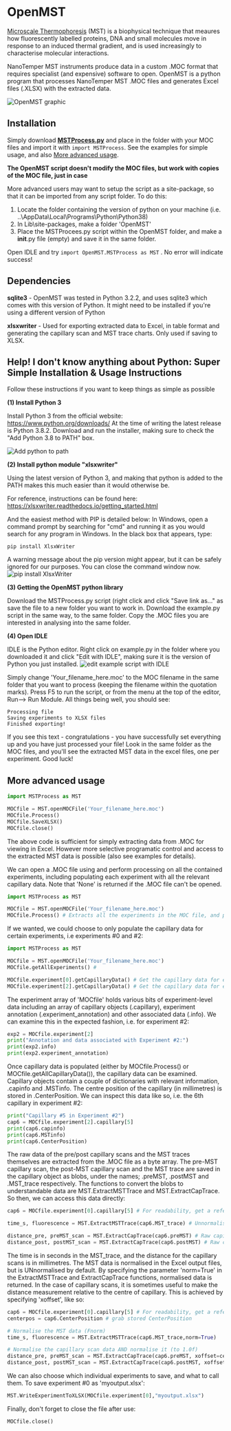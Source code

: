 # OpenMST
[Microscale Thermophoresis](https://en.wikipedia.org/wiki/Microscale_thermophoresis) (MST) is a biophysical technique that meaures how fluorescently labelled proteins, DNA and small molecules move in response to an induced thermal gradient, and is used increasingly to characterise molecular interactions.  

NanoTemper MST instruments produce data in a custom .MOC format that requires specialist (and expensive) software to open.  OpenMST is a python program that processes NanoTemper MST .MOC files and generates Excel files (.XLSX) with the extracted data.

![OpenMST graphic](/images/OpenMST.jpg)
## Installation

Simply download **[MSTProcess.py](https://raw.githubusercontent.com/shepherdingelectrons/OpenMST/master/MSTProcess.py)** and place in the folder with your MOC files and import it with ```import MSTProcess```.  See the examples for simple usage, and also [More advanced usage](#more-advanced-usage).  

**The OpenMST script doesn't modify the MOC files, but work with copies of the MOC file, just in case**

More advanced users may want to setup the script as a site-package, so that it can be imported from any script folder.  To do this:
1. Locate the folder containing the version of python on your machine (i.e. ..\AppData\Local\Programs\Python\Python38)
2. In Lib\site-packages, make a folder 'OpenMST'
3. Place the MSTProcees.py script within the OpenMST folder, and make a __init__.py file (empty) and save it in the same folder. 

Open IDLE and try ```import OpenMST.MSTProcess as MST``` .  No error will indicate success!

## Dependencies 

**sqlite3** - OpenMST was tested in Python 3.2.2, and uses sqlite3 which comes with this version of Python.  It might need to be installed if you're using a different version of Python 

**xlsxwriter** - Used for exporting extracted data to Excel, in table format and generating the capillary scan and MST trace charts. Only used if saving to XLSX. 

## Help! I don't know anything about Python: Super Simple Installation & Usage Instructions
Follow these instructions if you want to keep things as simple as possible

**(1) Install Python 3**

Install Python 3 from the official website: https://www.python.org/downloads/  At the time of writing the latest release is Python 3.8.2. Download  and run the installer, making sure to check the "Add Python 3.8 to PATH" box.

![Add python to path](/images/Add_python38_to_path.jpg)

**(2) Install python module "xlsxwriter"**

Using the latest version of Python 3, and making that python is added to the PATH makes this much easier than it would otherwise be.

For reference, instructions can be found here: https://xlsxwriter.readthedocs.io/getting_started.html

And the easiest method with PIP is detailed below:
In Windows, open a command prompt by searching for "cmd" and running it as you would search for any program in Windows.
In the black box that appears, type:

```
pip install XlsxWriter
```
A warning message about the pip version might appear, but it can be safely ignored for our purposes.  You can close the command window now.
![pip install XlsxWriter](/images/pip_install_XlsxWriter.jpg)

**(3) Getting the OpenMST python library**

Download the MSTProcess.py script (right click and click "Save link as..." as save the file to a new folder you want to work in.
Download the example.py script in the same way, to the same folder.
Copy the .MOC files you are interested in analysing into the same folder.

**(4)  Open IDLE**

IDLE is the Python editor.  Right click on example.py in the folder where you downloaded it and click "Edit with IDLE", making sure it is the version of Python you just installed.
![edit example script with IDLE](/images/Edit_with_IDLE.jpg)

Simply change 'Your_filename_here.moc' to the MOC filename in the same folder that you want to process (keeping the filename within the quotation marks).  Press F5 to run the script, or from the menu at the top of the editor, Run--> Run Module.  All things being well, you should see:
```
Processing file
Saving experiments to XLSX files
Finished exporting!
```
If you see this text - congratulations - you have successfully set everything up and you have just processed your file! Look in the same folder as the MOC files, and you'll see the extracted MST data in the excel files, one per experiment.  Good luck!

## More advanced usage

```python
import MSTProcess as MST

MOCfile = MST.openMOCFile('Your_filename_here.moc')
MOCfile.Process()
MOCfile.SaveXLSX() 
MOCfile.close()
```

The above code is sufficient for simply extracting data from .MOC for viewing in Excel. However more selective programatic control and access to the extracted MST data is possible (also see examples for details).

We can open a .MOC file using and perform processing on all the contained experiments, including populating each experiment with all the relevant capillary data. Note that 'None' is returned if the .MOC file can't be opened.
```python
import MSTProcess as MST

MOCfile = MST.openMOCFile('Your_filename_here.moc')
MOCfile.Process() # Extracts all the experiments in the MOC file, and populates with all the capillary information
```
If we wanted, we could choose to only populate the capillary data for certain experiments, i.e experiments #0 and #2:
```python
import MSTProcess as MST

MOCfile = MST.openMOCFile('Your_filename_here.moc')
MOCfile.getAllExperiments() #

MOCfile.experiment[0].getCapillaryData() # Get the capillary data for experiment #0
MOCfile.experiment[2].getCapillaryData() # Get the capillary data for experiment #2
```
The experiment array of 'MOCfile' holds various bits of experiment-level data including an array of capillary objects (.capillary), experiment annotation (.experiment_annotation) and other associated data (.info).  We can examine this in the expected fashion, i.e. for experiment #2:
```python
exp2 = MOCfile.experiment[2]
print("Annotation and data associated with Experiment #2:")
print(exp2.info)
print(exp2.experiment_annotation)
```
Once capillary data is populated (either by MOCfile.Process() or MOCfile.getAllCapillaryData()), the capillary data can be examined.  Capillary objects contain a couple of dictionaries with relevant information, .capinfo and .MSTinfo.  The centre position of the capillary (in millimetres) is stored in .CenterPosition. We can inspect this data like so, i.e. the 6th capillary in experiment #2:
```python
print("Capillary #5 in Experiment #2")
cap6 = MOCfile.experiment[2].capillary[5]
print(cap6.capinfo)
print(cap6.MSTinfo)
print(cap6.CenterPosition)
```
The raw data of the pre/post capillary scans and the MST traces themselves are extracted from the .MOC file as a byte array.  The pre-MST capillary scan, the post-MST capillary scan and the MST trace are saved in the capillary object as blobs, under the names; .preMST, .postMST and .MST_trace respectively.  The functions to convert the blobs to understandable data are MST.ExtractMSTTrace and MST.ExtractCapTrace.  So then, we can access this data directly:
```python
cap6 = MOCfile.experiment[0].capillary[5] # For readability, get a reference to the 6th capillary of experiment 0

time_s, fluorescence = MST.ExtractMSTTrace(cap6.MST_trace) # Unnormalised MST trace

distance_pre, preMST_scan = MST.ExtractCapTrace(cap6.preMST) # Raw capillary scan, pre-MST
distance_post, postMST_scan = MST.ExtractCapTrace(cap6.postMST) # Raw capillary scan, post-MST
```
The time is in seconds in the MST_trace, and the distance for the capillary scans is in millimetres.
The MST data is normalised in the Excel output files, but is UNnormalised by default.  By specifying the parameter 'norm=True' in the ExtractMSTTrace and ExtractCapTrace functions, normalised data is returned.  In the case of capillary scans, it is sometimes useful to make the distance measurement relative to the centre of capillary.  This is achieved by specifying 'xoffset', like so:
```python
cap6 = MOCfile.experiment[0].capillary[5] # For readability, get a reference to the 6th capillary of experiment 0
centerpos = cap6.CenterPosition # grab stored CenterPosition

# Normalise the MST data (Fnorm)
time_s, fluorescence = MST.ExtractMSTTrace(cap6.MST_trace,norm=True)

# Normalise the capillary scan data AND normalise it (to 1.0f)
distance_pre, preMST_scan = MST.ExtractCapTrace(cap6.preMST, xoffset=centerpos, norm=True)
distance_post, postMST_scan = MST.ExtractCapTrace(cap6.postMST, xoffset=centerpos, norm=True)
```
We can also choose which individual experiments to save, and what to call them. To save experiment #0 as 'myoutput.xlsx':
```python
MST.WriteExperimentToXLSX(MOCfile.experiment[0],"myoutput.xlsx")
```
Finally, don't forget to close the file after use:
```python
MOCfile.close()
```
